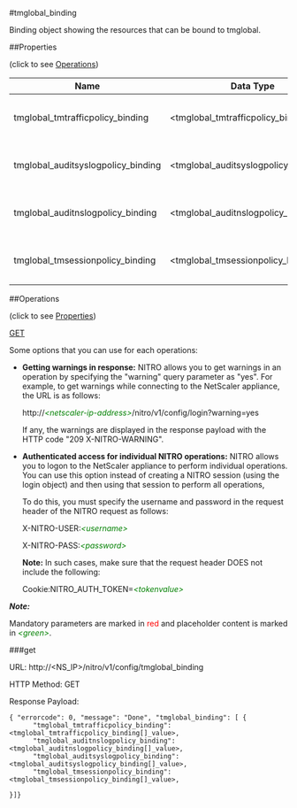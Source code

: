 #tmglobal_binding

Binding object showing the resources that can be bound to tmglobal.


##Properties 
<span>(click to see [Operations](#operations))</span>


<table><thead><tr><th>Name</th><th> Data Type</th><th> Permissions</th><th>Description</th></tr></thead><tbody><tr><td>tmglobal_tmtrafficpolicy_binding</td><td>&lt;tmglobal_tmtrafficpolicy_binding[]></td><td>Read-only</td><td>tmtrafficpolicy that can be bound to tmglobal.</td><tr><tr><td>tmglobal_auditsyslogpolicy_binding</td><td>&lt;tmglobal_auditsyslogpolicy_binding[]></td><td>Read-only</td><td>auditsyslogpolicy that can be bound to tmglobal.</td><tr><tr><td>tmglobal_auditnslogpolicy_binding</td><td>&lt;tmglobal_auditnslogpolicy_binding[]></td><td>Read-only</td><td>auditnslogpolicy that can be bound to tmglobal.</td><tr><tr><td>tmglobal_tmsessionpolicy_binding</td><td>&lt;tmglobal_tmsessionpolicy_binding[]></td><td>Read-only</td><td>tmsessionpolicy that can be bound to tmglobal.</td><tr></tbody></table>
##Operations 
<span>(click to see [Properties](#properties))</span>


[GET](#get)


Some options that you can use for each operations:
<ul><li><p><b>Getting warnings in response:</b> NITRO allows you to get warnings in an operation by specifying the "warning" query parameter as "yes". For example, to get warnings while connecting to the NetScaler appliance, the URL is as follows:</p><p>http://<span style="color:green;font-style:italic;">&lt;netscaler-ip-address&gt;</span>/nitro/v1/config/login?warning=yes</p><p>If any, the warnings are displayed in the response payload with the HTTP code "209 X-NITRO-WARNING".</p></li><li><p><b>Authenticated access for individual NITRO operations:</b> NITRO allows you to logon to the NetScaler appliance to perform individual operations. You can use this option instead of creating a NITRO session (using the login object) and then using that session to perform all operations,</p><p>To do this, you must specify the username and password in the request header of the NITRO request as follows:</p><p>X-NITRO-USER:<span style="color:green;font-style:italic;">&lt;username&gt;</span></p><p>X-NITRO-PASS:<span style="color:green;font-style:italic;">&lt;password&gt;</span></p><p><b>Note:</b> In such cases, make sure that the request header DOES not include the following:</p><p>Cookie:NITRO_AUTH_TOKEN=<span style="color:green;font-style:italic;">&lt;tokenvalue&gt;</span></p></li></ul>



***Note:*** 
Mandatory parameters are marked in <span style="color:#FF0000;">red</span> and placeholder content is marked in <span style="color:green;font-style:italic">&lt;green&gt;</span>.

###get



URL: http://&lt;NS_IP&gt;/nitro/v1/config/tmglobal_binding
HTTP Method: GET
Response Payload: ```{ "errorcode": 0, "message": "Done", "tmglobal_binding": [ {      "tmglobal_tmtrafficpolicy_binding":<tmglobal_tmtrafficpolicy_binding[]_value>,      "tmglobal_auditnslogpolicy_binding":<tmglobal_auditnslogpolicy_binding[]_value>,      "tmglobal_auditsyslogpolicy_binding":<tmglobal_auditsyslogpolicy_binding[]_value>,      "tmglobal_tmsessionpolicy_binding":<tmglobal_tmsessionpolicy_binding[]_value>,}]}```



